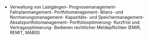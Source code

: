 - Verwaltung von Lastgängen- Prognosemanagement- Fahrplanmangement- Portfoliomanagement- Bilanz- und Normierungsmanagement- Kapazitäts- und Speichermanagement- Absatzportfoliomanagement- Portfoliooptimierung- Kurzfrist und Vertragsoptimierung- Bedienen rechtlicher Meldepflichten (EMIR, REMIT, MABIS)

